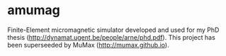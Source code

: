 amumag
======

Finite-Element micromagnetic simulator developed and used for my PhD thesis (http://dynamat.ugent.be/people/arne/phd.pdf).
This project has been superseeded by MuMax (http://mumax.github.io).
